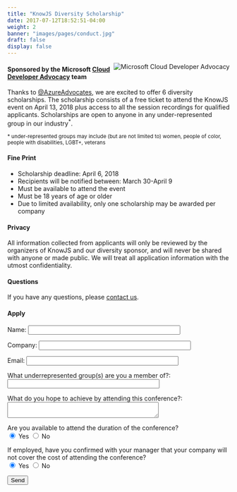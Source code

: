 ```yaml
---
title: "KnowJS Diversity Scholarship"
date: 2017-07-12T18:52:51-04:00
weight: 2
banner: "images/pages/conduct.jpg"
draft: false
display: false
---
```


<a href="https://developer.microsoft.com/en-us/advocates/index.html"><img src="/images/banners/AzureAdvocates.jpg" alt="Microsoft Cloud Developer Advocacy" style="float:right;"></a>

#### Sponsored by the Microsoft [Cloud Developer Advocacy](https://developer.microsoft.com/en-us/advocates/index.htm) team

Thanks to [@AzureAdvocates](https://twitter.com/azureadvocates), we are excited to offer 6 diversity scholarships. The scholarship consists of a free ticket to attend the KnowJS event on April 13, 2018 plus access to all the session recordings for qualified applicants. Scholarships are open to anyone in any under-represented group in our industry<sup>*</sup>.

<small>* under-represented groups may include (but are not limited to) women, people of color, people with disabilities, LGBT+, veterans</small>

#### Fine Print

* Scholarship deadline: April 6, 2018
* Recipients will be notified between: March 30-April 9
* Must be available to attend the event
* Must be 18 years of age or older
* Due to limited availability, only one scholarship may be awarded per company

#### Privacy

All information collected from applicants will only be reviewed by the organizers of KnowJS and our diversity sponsor, and will never be shared with anyone or made public. We will treat all application information with the utmost confidentiality.

#### Questions

If you have any questions, please [contact us](/contact/).

#### Apply

<form name="apply" netlify-honeypot="bot-field" action="/contact/thanks.html" netlify>
  <p style="display:none;">
    <label>Don’t fill this out: <input name="bot-field"></label>
  </p>
  <p>
    <label>Name: <input type="text" name="name" size="40" required></label>
  </p>
  <p>
    <label>Company: <input type="text" name="company" size="40" required></label>
  </p>
  <p>
    <label>Email: <input type="email" name="email" size="40" required></label>
  </p>
  <p>
    <label>What underrepresented group(s) are you a member of?: <input type="text" name="groups" size="40" required></label>
  </p>
   <p>
    <label>What do you hope to achieve by attending this conference?: <textarea name="goals" cols="40" required></textarea></label>
  </p>
  <p>
    <label>Are you available to attend the duration of the conference?<br><input type="radio" name="canAttend" value="yes" checked> Yes <input type="radio" name="canAttend" value="no"> No </label>
  <p>
  <p>
    <label>If employed, have you confirmed with your manager that your company will not cover the cost of attending the conference?<br><input type="radio" name="cantCover" value="yes" checked> Yes <input type="radio" name="cantCover" value="no"> No </label>
  <p>
    <button type="submit">Send</button>
  </p>
</form>